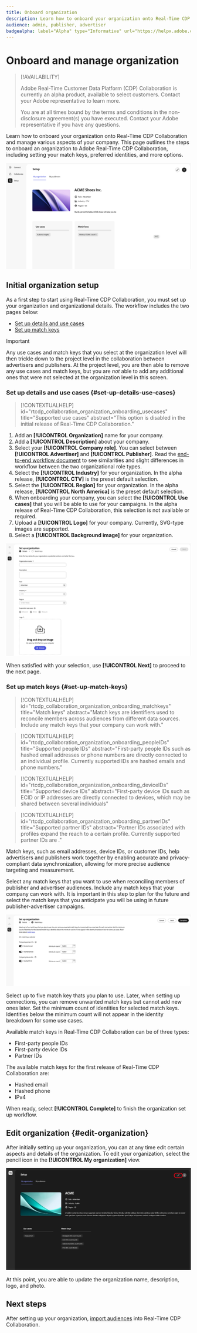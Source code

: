 ```yaml
---
title: Onboard organization
description: Learn how to onboard your organization onto Real-Time CDP Collaboration 
audience: admin, publisher, advertiser
badgealpha: label="Alpha" type="Informative" url="https://helpx.adobe.com/legal/product-descriptions/real-time-customer-data-platform-b2b-edition-prime-and-ultimate-packages.html newtab=true"
---
```


# Onboard and manage organization

>[!AVAILABILITY]
>
>Adobe Real-Time Customer Data Platform (CDP) Collaboration is currently an alpha product, available to select customers. Contact your Adobe representative to learn more.
>
>You are at all times bound by the terms and conditions in the non-disclosure agreement(s) you have executed. Contact your Adobe representative if you have any questions.

Learn how to onboard your organization onto Real-Time CDP Collaboration and manage various aspects of your company. This page outlines the steps to onboard an organization to Adobe Real-Time CDP Collaboration, including setting your match keys, preferred identities, and more options. 

![Setup page](/help/assets/setup/manage-organization/my-organization.png)

## Initial organization setup

As a first step to start using Real-Time CDP Collaboration, you must set up your organization and organizational details. The workflow includes the two pages below:

* [Set up details and use cases](#set-up-details-use-cases)
* [Set up match keys](#set-up-match-keys) 

>[!IMPORTANT]
>
>Any use cases and match keys that you select at the organization level will then trickle down to the project level in the collaboration between advertisers and publishers. At the project level, you are then able to remove any use cases and match keys, but you are *not* able to add any additional ones that were not selected at the organization level in this screen.

### Set up details and use cases {#set-up-details-use-cases}

>[!CONTEXTUALHELP]
>id="rtcdp_collaboration_organization_onboarding_usecases"
>title="Supported use cases"
>abstract="This option is disabled in the initial release of Real-Time CDP Collaboration."

1. Add an **[!UICONTROL Organization]** name for your company.
2. Add a **[!UICONTROL Description]** about your company.
3. Select your **[!UICONTROL Company role]**. You can select between **[!UICONTROL Advertiser]** and **[!UICONTROL Publisher]**. Read the [end-to-end workflow document](/help/guide/end-to-end-workflow.md) to see similarities and slight differences in workflow between the two organizational role types.
4. Select the **[!UICONTROL Industry]** for your organization. In the alpha release, **[!UICONTROL CTV]** is the preset default selection.
5. Select the **[!UICONTROL Region]** for your organization. In the alpha release, **[!UICONTROL North America]** is the preset default selection.
6. When onboarding your company, you can select the **[!UICONTROL Use cases]** that you will be able to use for your campaigns. In the alpha release of Real-Time CDP Collaboration, this selection is not available or required.
7. Upload a **[!UICONTROL Logo]** for your company. Currently, SVG-type images are supported.
8. Select a **[!UICONTROL Background image]** for your organization.

![The details and use cases step to set up an organization](/help/assets/setup/manage-organization/add-organization-details-use-cases.png)

When satisfied with your selection, use **[!UICONTROL Next]** to proceed to the next page.

<!--
The available use cases for the first release of Real-Time CDP Collaboration are:

* Audience insights: Add this use case to your organization in order to ...
* Measurement: Add this use case to your organization in order to ...

-->

### Set up match keys {#set-up-match-keys}

>[!CONTEXTUALHELP]
>id="rtcdp_collaboration_organization_onboarding_matchkeys"
>title="Match keys"
>abstract="Match keys are identifiers used to reconcile members across audiences from different data sources. Include any match keys that your company can work with."

>[!CONTEXTUALHELP]
>id="rtcdp_collaboration_organization_onboarding_peopleIDs"
>title="Supported people IDs"
>abstract="First-party people IDs such as hashed email addresses or phone numbers are directly connected to an individual profile. Currently supported IDs are hashed emails and phone numbers."

>[!CONTEXTUALHELP]
>id="rtcdp_collaboration_organization_onboarding_deviceIDs"
>title="Supported device IDs"
>abstract="First-party device IDs such as ECID or IP addresses are directly connected to devices, which may be shared between several individuals"

>[!CONTEXTUALHELP]
>id="rtcdp_collaboration_organization_onboarding_partnerIDs"
>title="Supported partner IDs"
>abstract="Partner IDs associated with profiles expand the reach to a certain profile. Currently supported partner IDs are ."

Match keys, such as email addresses, device IDs, or customer IDs, help advertisers and publishers work together by enabling accurate and privacy-compliant data synchronization, allowing for more precise audience targeting and measurement.

Select any match keys that you want to use when reconciling members of publisher and advertiser audiences. Include any match keys that your company can work with. It is important in this step to plan for the future and select the match keys that you anticipate you will be using in future publisher-advertiser campaigns.

![Match keys selection step.](/help/assets/setup/manage-organization/add-organization-match-keys.png)

Select up to five match key thats you plan to use. Later, when setting up connections, you can remove unwanted match keys but cannot add new ones later. Set the minimum count of identities for selected match keys. Identities below the minimum count will not appear in the identity breakdown for some use cases. 

Available match keys in Real-Time CDP Collaboration can be of three types:

* First-party people IDs
* First-party device IDs
* Partner IDs

The available match keys for the first release of Real-Time CDP Collaboration are:

* Hashed email
* Hashed phone
* IPv4

<!--[TODO] discuss the supported match keys. -->

When ready, select **[!UICONTROL Complete]** to finish the organization set up workflow. 

## Edit organization {#edit-organization}

After initially setting up your organization, you can at any time edit certain aspects and details of the organization. To edit your organization, select the pencil icon in the **[!UICONTROL My organization]** view.

![Edit organization control highlighted](/help/assets/setup/manage-organization/edit-organization.png)

At this point, you are able to update the organization name, description, logo, and photo.

## Next steps

After setting up your organization, [import audiences](/help/guide/setup/onboard-audiences.md) into Real-Time CDP Collaboration.
